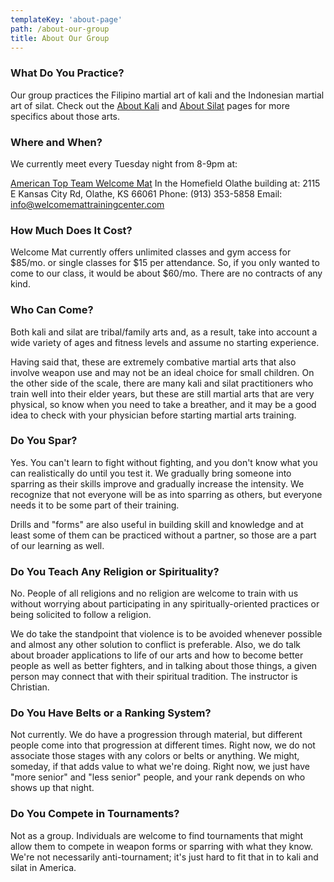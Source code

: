 ```yaml
---
templateKey: 'about-page'
path: /about-our-group
title: About Our Group
---
```

### What Do You Practice?
Our group practices the Filipino martial art of kali and the Indonesian martial art of silat.  Check out the [About Kali](/about-kali) and [About Silat](/about-silat) pages for more specifics about those arts.

### Where and When?
We currently meet every Tuesday night from 8-9pm at:

[American Top Team Welcome Mat](http://welcomemattrainingcenter.com/)
In the Homefield Olathe building at:
2115 E Kansas City Rd, Olathe, KS 66061
Phone: (913) 353-5858
Email: [info@welcomemattrainingcenter.com]("mailto:info@welcomemattrainingcenter.com")

### How Much Does It Cost?
Welcome Mat currently offers unlimited classes and gym access for $85/mo. or single classes for $15 per attendance.  So, if you only wanted to come to our class, it would be about $60/mo.  There are no contracts of any kind.

### Who Can Come?
Both kali and silat are tribal/family arts and, as a result, take into account a wide variety of ages and fitness levels and assume no starting experience.

Having said that, these are extremely combative martial arts that also involve weapon use and may not be an ideal choice for small children.  On the other side of the scale, there are many kali and silat practitioners who train well into their elder years, but these are still martial arts that are very physical, so know when you need to take a breather, and it may be a good idea to check with your physician before starting martial arts training.

### Do You Spar?
Yes.  You can't learn to fight without fighting, and you don't know what you can realistically do until you test it.  We gradually bring someone into sparring as their skills improve and gradually increase the intensity.  We recognize that not everyone will be as into sparring as others, but everyone needs it to be some part of their training.

Drills and "forms" are also useful in building skill and knowledge and at least some of them can be practiced without a partner, so those are a part of our learning as well.

### Do You Teach Any Religion or Spirituality?
No.  People of all religions and no religion are welcome to train with us without worrying about participating in any spiritually-oriented practices or being solicited to follow a religion.

We do take the standpoint that violence is to be avoided whenever possible and almost any other solution to conflict is preferable.  Also, we do talk about broader applications to life of our arts and how to become better people as well as better fighters, and in talking about those things, a given person may connect that with their spiritual tradition.  The instructor is Christian.

### Do You Have Belts or a Ranking System?
Not currently.  We do have a progression through material, but different people come into that progression at different times.  Right now, we do not associate those stages with any colors or belts or anything.  We might, someday, if that adds value to what we're doing.  Right now, we just have "more senior" and "less senior" people, and your rank depends on who shows up that night.

### Do You Compete in Tournaments?
Not as a group.  Individuals are welcome to find tournaments that might allow them to compete in weapon forms or sparring with what they know.  We're not necessarily anti-tournament; it's just hard to fit that in to kali and silat in America.

